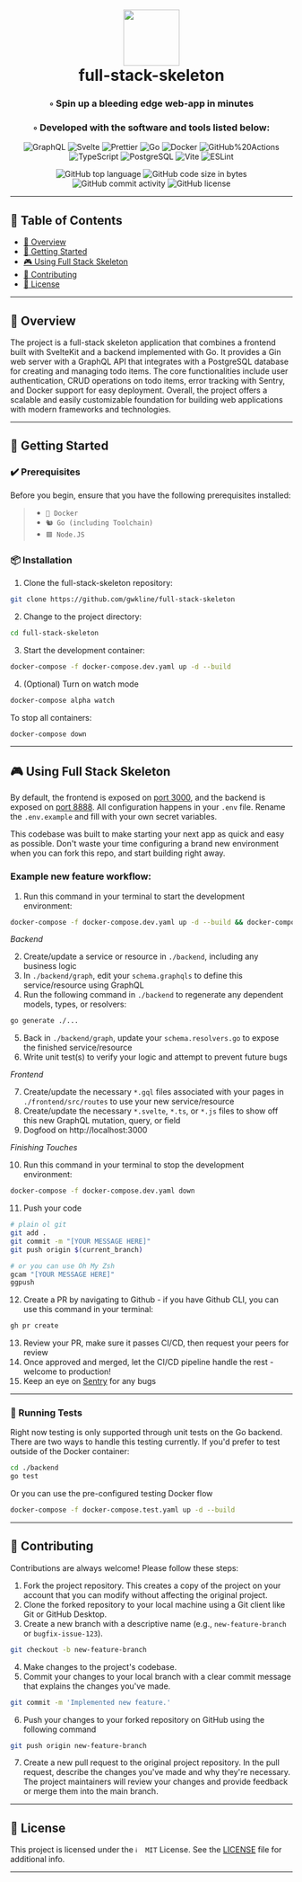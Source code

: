 <div align="center">
<h1 align="center">
<img src="https://upload.wikimedia.org/wikipedia/commons/3/31/Devil_Skull_Icon.svg" width="100" />
<br>full-stack-skeleton
</h1>
<h3>◦ Spin up a bleeding edge web-app in minutes</h3>
<h3>◦ Developed with the software and tools listed below:</h3>

<p align="center">
<img src="https://img.shields.io/badge/GraphQL-E10098.svg?style&logo=GraphQL&logoColor=white" alt="GraphQL" />
<img src="https://img.shields.io/badge/Svelte-FF3E00.svg?style&logo=Svelte&logoColor=white" alt="Svelte" />
<img src="https://img.shields.io/badge/Prettier-F7B93E.svg?style&logo=Prettier&logoColor=black" alt="Prettier" />
<img src="https://img.shields.io/badge/Go-00ADD8.svg?style&logo=Go&logoColor=white" alt="Go" />
<img src="https://img.shields.io/badge/Docker-2496ED.svg?style&logo=Docker&logoColor=white" alt="Docker" />
<img src="https://img.shields.io/badge/GitHub%20Actions-2088FF.svg?style&logo=GitHub-Actions&logoColor=white" alt="GitHub%20Actions" />
<img src="https://img.shields.io/badge/TypeScript-3178C6.svg?style&logo=TypeScript&logoColor=white" alt="TypeScript" />
<img src="https://img.shields.io/badge/postgres-%23316192.svg?style&logo=postgresql&logoColor=white" alt="PostgreSQL" />
<img src="https://img.shields.io/badge/Vite-646CFF.svg?style&logo=Vite&logoColor=white" alt="Vite" />
<img src="https://img.shields.io/badge/ESLint-4B32C3.svg?style&logo=ESLint&logoColor=white" alt="ESLint" />
</p>
<img src="https://img.shields.io/github/languages/top/gwkline/full-stack-skeleton?style&color=5D6D7E" alt="GitHub top language" />
<img src="https://img.shields.io/github/languages/code-size/gwkline/full-stack-skeleton?style&color=5D6D7E" alt="GitHub code size in bytes" />
<img src="https://img.shields.io/github/commit-activity/m/gwkline/full-stack-skeleton?style&color=5D6D7E" alt="GitHub commit activity" />
<img src="https://img.shields.io/github/license/gwkline/full-stack-skeleton?style&color=5D6D7E" alt="GitHub license" />
</div>

---

## 📒 Table of Contents

- [📍 Overview](#-overview)
- [🚀 Getting Started](#-getting-started)
- [🎮 Using Full Stack Skeleton](#-using-full-stack-skeleton)
- [🤝 Contributing](#-contributing)
- [📄 License](#-license)

---

## 📍 Overview

The project is a full-stack skeleton application that combines a frontend built with SvelteKit and a backend implemented with Go. It provides a Gin web server with a GraphQL API that integrates with a PostgreSQL database for creating and managing todo items. The core functionalities include user authentication, CRUD operations on todo items, error tracking with Sentry, and Docker support for easy deployment. Overall, the project offers a scalable and easily customizable foundation for building web applications with modern frameworks and technologies.

---

## 🚀 Getting Started

### ✔️ Prerequisites

Before you begin, ensure that you have the following prerequisites installed:

> - `🐳 Docker`
> - `🐿️ Go (including Toolchain)`
> - `🟩 Node.JS`

### 📦 Installation

1. Clone the full-stack-skeleton repository:

```bash
git clone https://github.com/gwkline/full-stack-skeleton
```

2. Change to the project directory:

```bash
cd full-stack-skeleton
```

3. Start the development container:

```bash
docker-compose -f docker-compose.dev.yaml up -d --build
```

4. (Optional) Turn on watch mode

```bash
docker-compose alpha watch
```

To stop all containers:

```bash
docker-compose down
```

---

## 🎮 Using Full Stack Skeleton

By default, the frontend is exposed on [port 3000](http://localhost:3000), and the backend is exposed on [port 8888](http://localhost:8888).
All configuration happens in your `.env` file. Rename the `.env.example` and fill with your own secret variables.

This codebase was built to make starting your next app as quick and easy as possible.
Don't waste your time configuring a brand new environment when you can fork this repo, and start building right away.

### Example new feature workflow:

1. Run this command in your terminal to start the development environment:

```bash
docker-compose -f docker-compose.dev.yaml up -d --build && docker-compose -f docker-compose.dev.yaml alpha watch
```

_Backend_

2. Create/update a service or resource in `./backend`, including any business logic
3. In `./backend/graph`, edit your `schema.graphqls` to define this service/resource using GraphQL
4. Run the following command in `./backend` to regenerate any dependent models, types, or resolvers:

```bash
go generate ./...
```

5. Back in `./backend/graph`, update your `schema.resolvers.go` to expose the finished service/resource
6. Write unit test(s) to verify your logic and attempt to prevent future bugs

_Frontend_

7. Create/update the necessary `*.gql` files associated with your pages in `./frontend/src/routes` to use your new service/resource
8. Create/update the necessary `*.svelte`, `*.ts`, or `*.js` files to show off this new GraphQL mutation, query, or field
9. Dogfood on http://localhost:3000

_Finishing Touches_

10. Run this command in your terminal to stop the development environment:

```bash
docker-compose -f docker-compose.dev.yaml down
```

11. Push your code

```bash
# plain ol git
git add .
git commit -m "[YOUR MESSAGE HERE]"
git push origin $(current_branch)

# or you can use Oh My Zsh
gcam "[YOUR MESSAGE HERE]"
ggpush
```

12. Create a PR by navigating to Github - if you have Github CLI, you can use this command in your terminal:

```bash
gh pr create
```

13. Review your PR, make sure it passes CI/CD, then request your peers for review
14. Once approved and merged, let the CI/CD pipeline handle the rest - welcome to production!
15. Keep an eye on [Sentry](https://sentry.io) for any bugs

---

### 🧪 Running Tests

Right now testing is only supported through unit tests on the Go backend. There are two ways to handle this testing currently. If you'd prefer to test outside of the Docker container:

```bash
cd ./backend
go test
```

Or you can use the pre-configured testing Docker flow

```bash
docker-compose -f docker-compose.test.yaml up -d --build
```

---

## 🤝 Contributing

Contributions are always welcome! Please follow these steps:

1. Fork the project repository. This creates a copy of the project on your account that you can modify without affecting the original project.
2. Clone the forked repository to your local machine using a Git client like Git or GitHub Desktop.
3. Create a new branch with a descriptive name (e.g., `new-feature-branch` or `bugfix-issue-123`).

```bash
git checkout -b new-feature-branch
```

4. Make changes to the project's codebase.
5. Commit your changes to your local branch with a clear commit message that explains the changes you've made.

```bash
git commit -m 'Implemented new feature.'
```

6. Push your changes to your forked repository on GitHub using the following command

```bash
git push origin new-feature-branch
```

7. Create a new pull request to the original project repository. In the pull request, describe the changes you've made and why they're necessary.
   The project maintainers will review your changes and provide feedback or merge them into the main branch.

---

## 📄 License

This project is licensed under the `ℹ️  MIT` License. See the [LICENSE](https://github.com/gwkline/full-stack-skeleton/blob/main/LICENSE) file for additional info.

---
